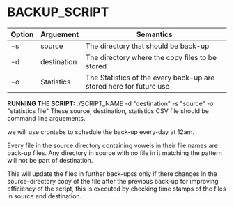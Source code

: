 # BACKUP_SCRIPT
| Option | Arguement | Semantics |
|---|---|---|
| -s | source | The directory that should be back-up |
| -d | destination | The directory where the copy files to be stored |
| -o | Statistics | The Statistics of the every back-up are stored here for future use |

**RUNNING THE SCRIPT:**
./SCRIPT_NAME -d "destination" -s "source" -o "statistics file"
These source, destination, statistics CSV file should be command line arguements.

we will use crontabs to schedule the back-up every-day at 12am.

Every file in the source directory containing vowels in their file names are back-up files.
Any directory in source with no file in it matching the pattern will not be part of destination. 

This will update the files in further back-upss only if there changes in the source-directory copy of the file after the previous back-up for improving efficiency of the script, this is executed by checking time stamps of the files in source and destination.
